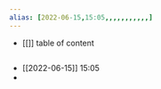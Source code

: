 ```yaml
---
alias: [2022-06-15,15:05,,,,,,,,,,,]
---
```

- [[]]
table of content
```toc
```

- [[2022-06-15]] 15:05
- 